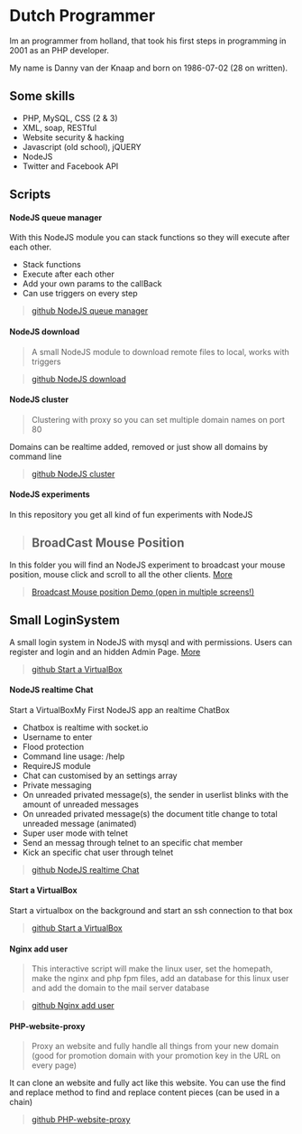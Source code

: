 Dutch Programmer
=========

Im an programmer from holland, that took his first steps in programming in 2001 as an PHP developer.

My name is Danny van der Knaap and born on 1986-07-02 (28 on written).

Some skills
----

  - PHP, MySQL, CSS (2 & 3)
  - XML, soap, RESTful
  - Website security & hacking
  - Javascript (old school), jQUERY
  - NodeJS
  - Twitter and Facebook API
  
  
Scripts
--------------


#### NodeJS queue manager
With this NodeJS module you can stack functions so they will execute after each other.
> 
 - Stack functions
 - Execute after each other
 - Add your own params to the callBack
 - Can use triggers on every step

> [github NodeJS queue manager](http://dutchprogrammer.github.io/NodeJS-queue)

#### 

#### NodeJS download
> A small NodeJS module to download remote files to local, works with triggers

> [github NodeJS download](http://dutchprogrammer.github.io/NodeJS-download/)

#### 

#### NodeJS cluster
> Clustering with proxy so you can set multiple domain names on port 80
> 
Domains can be realtime added, removed or just show all domains by command line

> [github NodeJS cluster](http://dutchprogrammer.github.io/NodeJS-cluster)

#### 

#### NodeJS experiments
In this repository you get all kind of fun experiments with NodeJS
> BroadCast Mouse Position
>----
>
In this folder you will find an NodeJS experiment to broadcast your mouse position, mouse click and scroll to all the other clients.
[More](https://github.com/DutchProgrammer/NodeJS-experiments/tree/master/BroadCastMousePosition)

>[Broadcast Mouse position Demo (open in multiple screens!)](http://dutchprogrammer.nl:9002/)
>
Small LoginSystem
----
A small login system in NodeJS with mysql and with permissions. Users can register and login and an hidden Admin Page.
[More](https://github.com/DutchProgrammer/NodeJS-experiments/tree/master/SmallLoginSystem)
>
> [github Start a VirtualBox](http://dutchprogrammer.github.io/startVirtualBox)

#### 

#### NodeJS realtime Chat
Start a VirtualBoxMy First NodeJS app an realtime ChatBox
> 
- Chatbox is realtime with socket.io
- Username to enter
- Flood protection
- Command line usage: /help
- RequireJS module
- Chat can customised by an settings array
- Private messaging
- On unreaded privated message(s), the sender in userlist blinks with the amount of unreaded messages
- On unreaded privated message(s) the document title change to total unreaded message (animated)
- Super user mode with telnet
- Send an messag through telnet to an specific chat member
- Kick an specific chat user through telnet

> [github NodeJS realtime Chat](http://dutchprogrammer.github.io/NodeJS-realtime-Chat)

#### 

#### Start a VirtualBox
Start a virtualbox on the background and start an ssh connection to that box

> [github Start a VirtualBox](http://dutchprogrammer.github.io/startVirtualBox)

#### 

#### Nginx add user
> This interactive script will make the linux user, set the homepath, make the nginx and php fpm files, add an database for this linux user and add the domain to the mail server database

> [github Nginx add user](http://dutchprogrammer.github.io/Nginx-add-user)

#### 

#### PHP-website-proxy
> Proxy an website and fully handle all things from your new domain (good for promotion domain with your promotion key in the URL on every page)
> 
It can clone an website and fully act like this website. You can use the find and replace method to find and replace content pieces (can be used in a chain)

> [github PHP-website-proxy](http://dutchprogrammer.github.io/PHP-website-proxy)



